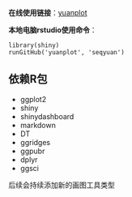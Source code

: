**在线使用链接**：[yuanplot](https://seqyuan.shinyapps.io/yuanplot/)

**本地电脑rstudio使用命令**：
```
library(shiny)
runGitHub('yuanplot', 'seqyuan')
```


## 依赖R包
* ggplot2
* shiny
* shinydashboard
* markdown
* DT
* ggridges
* ggpubr
* dplyr
* ggsci

后续会持续添加新的画图工具类型
